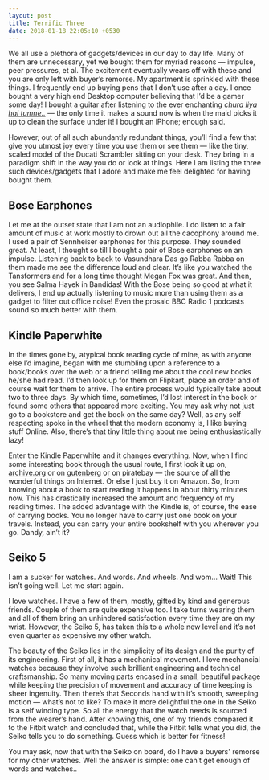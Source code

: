 ```yaml
---
layout: post
title: Terrific Three
date: 2018-01-18 22:05:10 +0530
---
```


We all use a plethora of gadgets/devices in our day to day life. Many of them are unnecessary, yet we bought them for myriad reasons — impulse, peer pressures, et al. The excitement eventually wears off with these and you are only left with buyer’s remorse. My apartment is sprinkled with these things. I frequently end up buying pens that I don’t use after a day. I once bought a very high end Desktop computer believing that I’d be a gamer some day! I bought a guitar after listening to the ever enchanting [*chura liya hai tumne..*](https://www.youtube.com/watch?v=-KgeYnMFBAU) — the only time it makes a sound now is when the maid picks it up to clean the surface under it! I bought an iPhone; enough said.

However, out of all such abundantly redundant things, you’ll find a few that give you utmost joy every time you use them or see them — like the tiny, scaled model of the Ducati Scrambler sitting on your desk. They bring in a paradigm shift in the way you do or look at things. Here I am listing the three such devices/gadgets that I adore and make me feel delighted for having bought them.

## Bose Earphones

Let me at the outset state that I am not an audiophile. I do listen to a fair amount of music at work mostly to drown out all the cacophony around me. I used a pair of Sennheiser earphones for this purpose. They sounded great. At least, I thought so till I bought a pair of Bose earphones on an impulse. Listening back to back to Vasundhara Das go Rabba Rabba on them made me see the difference loud and clear. It’s like you watched the Tansformers and for a long time thought Megan Fox was great. And then, you see Salma Hayek in Bandidas! With the Bose being so good at what it delivers, I end up actually listening to music more than using them as a gadget to filter out office noise! Even the prosaic BBC Radio 1 podcasts sound so much better with them.

## Kindle Paperwhite

In the times gone by, atypical book reading cycle of mine, as with anyone else I’d imagine, began with me stumbling upon a reference to a book/books over the web or a friend telling me about the cool new books he/she had read. I’d then look up for them on Flipkart, place an order and of course wait for them to arrive. The entire process would typically take about two to three days. By which time, sometimes, I’d lost interest in the book or found some others that appeared more exciting. You may ask why not just go to a bookstore and get the book on the same day? Well, as any self respecting spoke in the wheel that the modern economy is, I like buying stuff Online. Also, there’s that tiny little thing about me being enthusiastically lazy!

Enter the Kindle Paperwhite and it changes everything. Now, when I find some interesting book through the usual route, I first look it up on, [archive.org](https://archive.org) or on [gutenberg](https://www.gutenberg.org/) or on piratebay — the source of all the wonderful things on Internet. Or else I just buy it on Amazon. So, from knowing about a book to start reading it happens in about thirty minutes now. This has drastically increased the amount and frequency of my reading times. The added advantage with the Kindle is, of course, the ease of carrying books. You no longer have to carry just one book on your travels. Instead, you can carry your entire bookshelf with you wherever you go. Dandy, ain’t it?

## Seiko 5

I am a sucker for watches. And words. And wheels. And wom… Wait! This isn’t going well. Let me start again.

I love watches. I have a few of them, mostly, gifted by kind and generous friends. Couple of them are quite expensive too. I take turns wearing them and all of them bring an unhindered satisfaction every time they are on my wrist. However, the Seiko 5, has taken this to a whole new level and it’s not even quarter as expensive my other watch.

The beauty of the Seiko lies in the simplicity of its design and the purity of its engineering. First of all, it has a mechanical movement. I love mechancial watches because they involve such brilliant engineering and technical craftsmanship. So many moving parts encased in a small, beautiful package while keeping the precision of movement and accuracy of time keeping is sheer ingenuity. Then there’s that Seconds hand with it’s smooth, sweeping motion — what’s not to like? To make it more delightful the one in the Seiko is a self winding type. So all the energy that the watch needs is sourced from the wearer’s hand. After knowing this, one of my friends compared it to the Fitbit watch and concluded that, while the Fitbit tells what you did, the Seiko tells you to do something. Guess which is better for fitness!

You may ask, now that with the Seiko on board, do I have a buyers' remorse for my other watches. Well the answer is simple: one can’t get enough of words and watches..
